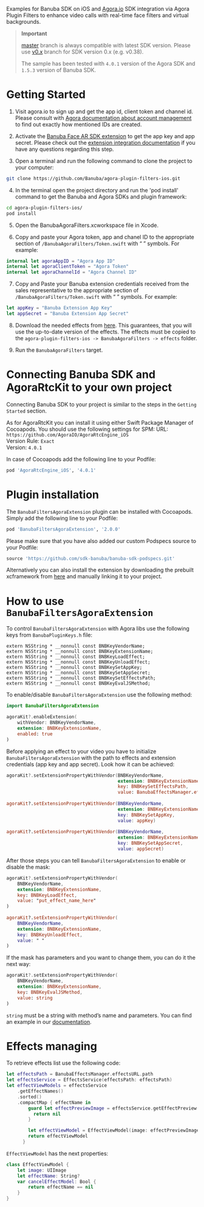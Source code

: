 Examples for Banuba SDK on iOS and [Agora.io](https://www.agora.io/en/) SDK integration via Agora Plugin Filters to enhance video calls with real-time face filters and virtual backgrounds.

> **Important**
>
> [master](../../tree/master) branch is always compatible with latest SDK version. Please use [v0.x](../../tree/v0.x) branch for SDK version 0.x (e.g. v0.38).
>
> The sample has been tested with `4.0.1` version of the Agora SDK and `1.5.3` version of Banuba SDK.

# Getting Started

1. Visit agora.io to sign up and get the app id, client token and channel id. Please consult with [Agora documentation about account management](https://docs.agora.io/en/voice-calling/reference/manage-agora-account) to find out exactly how mentioned IDs are created.

2. Activate the [Banuba Face AR SDK extension](https://console.agora.io/marketplace/extension/introduce?serviceName=banuba) to get the app key and app secret. Please check out the [extension integration documentation](https://docs.agora.io/en/video-calling/develop/use-an-extension?platform=ios) if you have any questions regarding this step.

3. Open a terminal and run the following command to clone the project to your computer:
```sh
git clone https://github.com/Banuba/agora-plugin-filters-ios.git
```

4. In the terminal open the project directory and run the 'pod install' command to get the Banuba and Agora SDKs and plugin framework:
```sh
cd agora-plugin-filters-ios/
pod install
```

5. Open the BanubaAgoraFilters.xcworkspace file in Xcode.

6. Copy and paste your Agora token, app and chanel ID to the appropriate section of `/BanubaAgoraFilters/Token.swift` with “ ” symbols. For example: 
``` swift
internal let agoraAppID = "Agora App ID"
internal let agoraClientToken = "Agora Token"
internal let agoraChannelId = "Agora Channel ID"
```

7. Copy and Paste your Banuba extension credentials received from the sales representative to the appropriate section of `/BanubaAgoraFilters/Token.swift` with “ ” symbols. For example: 
``` swift
let appKey = "Banuba Extension App Key"
let appSecret = "Banuba Extension App Secret"
```

8. Download the needed effects from [here](https://docs.banuba.com/face-ar-sdk-v1/overview/demo_face_filters). This guarantees, that you will use the up-to-date version of the effects. The effects must be copied to the `agora-plugin-filters-ios -> BanubaAgoraFilters -> effects` folder.

9. Run the `BanubaAgoraFilters` target.

# Connecting Banuba SDK and AgoraRtcKit to your own project

Connecting Banuba SDK to your project is similar to the steps in the `Getting Started` section. 

As for AgoraRtcKit you can install it using either Swift Package Manager of Cocoapods. You should use the following settings for SPM:
URL: `https://github.com/AgoraIO/AgoraRtcEngine_iOS`  
Version Rule: `Exact`  
Version: `4.0.1`

In case of Cocoapods add the following line to your Podfile:
```ruby
pod 'AgoraRtcEngine_iOS', '4.0.1'
```

# Plugin installation

The `BanubaFiltersAgoraExtension` plugin can be installed with Cocoapods. Simply add the following line to your Podfile:
```ruby
pod 'BanubaFiltersAgoraExtension', '2.0.0'
```
Please make sure that you have also added our custom Podspecs source to your Podfile:
```ruby
source 'https://github.com/sdk-banuba/banuba-sdk-podspecs.git'
```

Alternatively you can also install the extension by downloading the prebuilt xcframework from [here](https://github.com/Banuba/banuba-filters-agora-extension-framework) and manually linking it to your project.

# How to use `BanubaFiltersAgoraExtension`

To control `BanubaFiltersAgoraExtension` with Agora libs use the following keys from `BanubaPluginKeys.h` file:
```objc
extern NSString * __nonnull const BNBKeyVendorName;
extern NSString * __nonnull const BNBKeyExtensionName;
extern NSString * __nonnull const BNBKeyLoadEffect;
extern NSString * __nonnull const BNBKeyUnloadEffect;
extern NSString * __nonnull const BNBKeySetAppKey;
extern NSString * __nonnull const BNBKeySetAppSecret;
extern NSString * __nonnull const BNBKeySetEffectsPath;
extern NSString * __nonnull const BNBKeyEvalJSMethod;
```

To enable/disable `BanubaFiltersAgoraExtension` use the following method:
```swift
import BanubaFiltersAgoraExtension

agoraKit?.enableExtension(
    withVendor: BNBKeyVendorName,
    extension: BNBKeyExtensionName,
    enabled: true
)
```

Before applying an effect to your video you have to initialize `BanubaFiltersAgoraExtension` with the path to effects and extension credentials (app key and app secret). Look how it can be achieved:
```swift
agoraKit?.setExtensionPropertyWithVendor(BNBKeyVendorName,
                                         extension: BNBKeyExtensionName,
                                         key: BNBKeySetEffectsPath,
                                         value: BanubaEffectsManager.effectsURL.path)
                                         
agoraKit?.setExtensionPropertyWithVendor(BNBKeyVendorName,
                                         extension: BNBKeyExtensionName,
                                         key: BNBKeySetAppKey,
                                         value: appKey)
                                         
agoraKit?.setExtensionPropertyWithVendor(BNBKeyVendorName,
                                         extension: BNBKeyExtensionName,
                                         key: BNBKeySetAppSecret,
                                         value: appSecret)
```

After those steps you can tell `BanubaFiltersAgoraExtension` to enable or disable the mask:

```swift
agoraKit?.setExtensionPropertyWithVendor(
    BNBKeyVendorName,
    extension: BNBKeyExtensionName,
    key: BNBKeyLoadEffect,
    value: "put_effect_name_here"
)
  
agoraKit?.setExtensionPropertyWithVendor(
    BNBKeyVendorName,
    extension: BNBKeyExtensionName,
    key: BNBKeyUnloadEffect,
    value: " "
)
```

If the mask has parameters and you want to change them, you can do it the next way:

```swift
agoraKit?.setExtensionPropertyWithVendor(
    BNBKeyVendorName,
    extension: BNBKeyExtensionName,
    key: BNBKeyEvalJSMethod,
    value: string
)      
```
`string` must be a string with method’s name and parameters. You can find an example in our [documentation](https://docs.banuba.com/face-ar-sdk-v1/effect_api/face_beauty).

# Effects managing

To retrieve effects list use the following code:

```swift
let effectsPath = BanubaEffectsManager.effectsURL.path
let effectsService = EffectsService(effectsPath: effectsPath)
let effectViewModels = effectsService
    .getEffectNames()
    .sorted()
    .compactMap { effectName in
        guard let effectPreviewImage = effectsService.getEffectPreview(effectName) else {
          return nil
        }

        let effectViewModel = EffectViewModel(image: effectPreviewImage, effectName: effectName)
        return effectViewModel
      }
```

`EffectViewModel` has the next properties:
```swift
class EffectViewModel {
    let image: UIImage
    let effectName: String?
    var cancelEffectModel: Bool {
        return effectName == nil
    }
}
```
